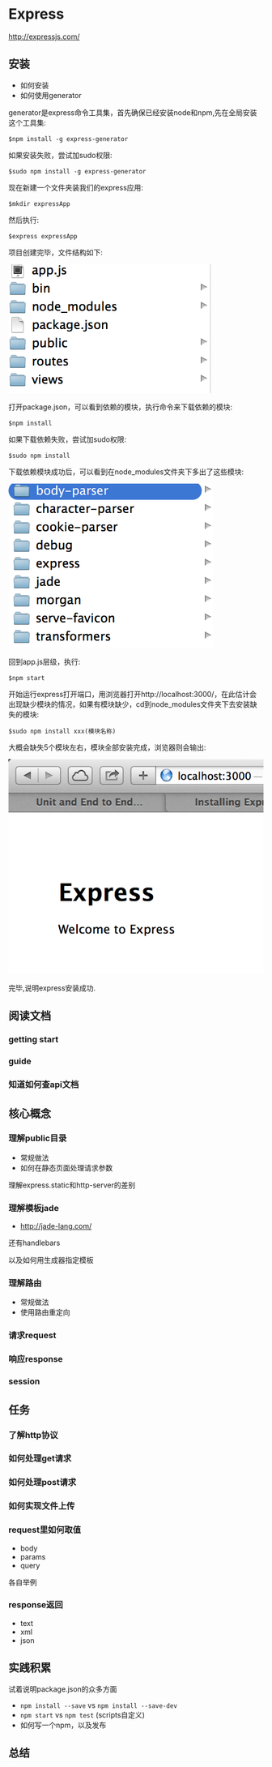 # Express

http://expressjs.com/

## 安装

- 如何安装
- 如何使用generator

generator是express命令工具集，首先确保已经安装node和npm,先在全局安装这个工具集:
	
	$npm install -g express-generator
	
如果安装失败，尝试加sudo权限:

	$sudo npm install -g express-generator
	
现在新建一个文件夹装我们的express应用:

	$mkdir expressApp
	
然后执行:

	$express expressApp
	
项目创建完毕，文件结构如下:

![Mou icon](./images/expressimg1.jpg)

打开package.json，可以看到依赖的模块，执行命令来下载依赖的模块:

	$npm install
	
如果下载依赖失败，尝试加sudo权限:

	$sudo npm install
	
下载依赖模块成功后，可以看到在node_modules文件夹下多出了这些模块:

![Mou icon](./images/expressimg2.jpg)

回到app.js层级，执行:

	$npm start
	
开始运行express打开端口，用浏览器打开http://localhost:3000/，在此估计会出现缺少模块的情况，如果有模块缺少，cd到node_modules文件夹下去安装缺失的模块:

	$sudo npm install xxx(模块名称)

大概会缺失5个模块左右，模块全部安装完成，浏览器则会输出:

![Mou icon](./images/expressimg3.jpg)

完毕,说明express安装成功.


## 阅读文档
### getting start

### guide

### 知道如何查api文档

## 核心概念

### 理解public目录

- 常规做法
- 如何在静态页面处理请求参数

理解express.static和http-server的差别

### 理解模板jade
- http://jade-lang.com/

还有handlebars

以及如何用生成器指定模板

### 理解路由

- 常规做法
- 使用路由重定向


### 请求request

### 响应response

### session

## 任务

### 了解http协议

### 如何处理get请求

### 如何处理post请求

### 如何实现文件上传

### request里如何取值

- body
- params
- query

各自举例


### response返回

- text
- xml
- json

## 实践积累

试着说明package.json的众多方面

- `npm install --save`  vs `npm install --save-dev`
- `npm start` vs `npm test` (scripts自定义)
- 如何写一个npm，以及发布


## 总结


